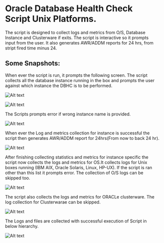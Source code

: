 # Oracle Database Health Check Script Unix Platforms.

The script is designed to collect logs and metrics from O/S, Database Instance and Clusterware if exits. The script is interactive so it prompts input from the user. It also generates AWR/ADDM reports for 24 hrs, from stript fired time minus 24. 

## Some Snapshots: 
When ever the script is run, it prompts the following screen. The script collects all the database instance running in the box and prompts the user against which instance the DBHC is to be performed.

![Alt text](img/1.png?raw=true "Run the DBHC script and select Instance.")

![Alt text](img/2.png?raw=true "Run the DBHC script and select Instance.")


The Scripts prompts error if wrong instance name is provided.

![Alt text](img/3.png?raw=true "Error When wrong instance name is provided.")


When ever the Log and metrics collection for instance is successful the script then generates AWR/ADDM report for 24hrs(From now to back 24 hr).

![Alt text](img/4.png?raw=true "Snapshot showing AWR/ADDM reports being generated.")


After finishing collecting statistics and metrics for instance specific the script now collects the logs and metrics for OS.It collects logs for Unix boxes running (IBM AIX, Oracle Solaris, Linux, HP-UX). If the script is ran other than this list it prompts error. The collection of O/S logs can be skipped too.

![Alt text](img/10.png?raw=true "Shapshot showing O/S log collecting and halted when wrong O/S choice is made.")


The script also collects the logs and metrics for ORACLe clusterware. The log collection for Clusterwarae can be skipped.

![Alt text](img/8.png?raw=true "Snapshot prompting to collect RAC logs.")

The Logs and files are collected with successful execution of Script in below hierarchy.

![Alt text](img/9.png?raw=true "Snapshot prompting to collect RAC logs.")
